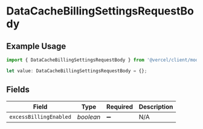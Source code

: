 # DataCacheBillingSettingsRequestBody

## Example Usage

```typescript
import { DataCacheBillingSettingsRequestBody } from '@vercel/client/models/operations';

let value: DataCacheBillingSettingsRequestBody = {};
```

## Fields

| Field                  | Type      | Required           | Description |
| ---------------------- | --------- | ------------------ | ----------- |
| `excessBillingEnabled` | _boolean_ | :heavy_minus_sign: | N/A         |
